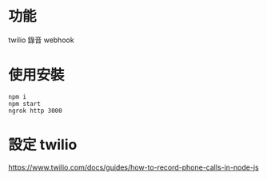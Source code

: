 
# 功能
twilio 錄音 webhook

# 使用安裝
```
npm i
npm start
ngrok http 3000
```

# 設定 twilio
https://www.twilio.com/docs/guides/how-to-record-phone-calls-in-node-js